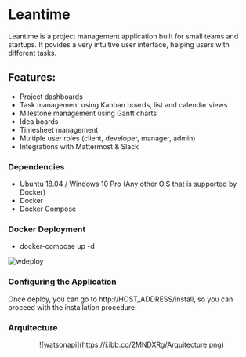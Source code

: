 

<h1 align="left" style="border-bottom: none;">Leantime</h1>

Leantime is a project management application built for small  teams and startups. 
It povides a very intuitive user interface, helping users with different tasks.


## Features: ##


* Project dashboards
* Task management using Kanban boards, list and calendar views
* Milestone management using Gantt charts
* Idea boards  
* Timesheet management
* Multiple user roles (client, developer, manager, admin)
* Integrations with Mattermost & Slack

### Dependencies ###

- Ubuntu 18.04 / Windows 10 Pro (Any other O.S  that is supported by Docker)
- Docker
- Docker Compose

### Docker Deployment ###

- docker-compose up -d

![wdeploy](https://i.ibb.co/dmdF335/deploy-2.png)

### Configuring the Application ###

Once deploy, you can go to http://HOST_ADDRESS/install, so you can proceed with the installation procedure:



### Arquitecture ###

<p align="center">
![watsonapi](https://i.ibb.co/2MNDXRg/Arquitecture.png)
</p>